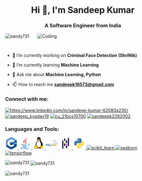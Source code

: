 <h1 align="center">Hi 👋, I'm Sandeep Kumar</h1>
<h3 align="center">A Software Engineer from India</h3>
<img align="right" alt="Coding" width="400" src="https://blog.gitguardian.com/content/images/2022/12/22WXX-thinking-like-hacker.png">

<p align="left"> <img src="https://komarev.com/ghpvc/?username=sandy731&label=Profile%20views&color=0e75b6&style=flat" alt="sandy731" /> </p>

<p align="left"> <a href="https://twitter.com/" target="blank"><img src="https://img.shields.io/twitter/follow/?logo=twitter&style=for-the-badge" alt="" /></a> </p>

- 🔭 I’m currently working on **Criminal Face Detection (ShriNik)**

- 🌱 I’m currently learning **Machine Learning**

- 💬 Ask me about **Machine Learning, Python**

- 📫 How to reach me **sandeepk16573@gmail.com**

<h3 align="left">Connect with me:</h3>
<p align="left">
<a href="https://linkedin.com/in/https://www.linkedin.com/in/sandeep-kumar-62083a230/" target="blank"><img align="center" src="https://raw.githubusercontent.com/rahuldkjain/github-profile-readme-generator/master/src/images/icons/Social/linked-in-alt.svg" alt="https://www.linkedin.com/in/sandeep-kumar-62083a230/" height="30" width="40" /></a>
<a href="https://instagram.com/sandeep_kyadav19" target="blank"><img align="center" src="https://raw.githubusercontent.com/rahuldkjain/github-profile-readme-generator/master/src/images/icons/Social/instagram.svg" alt="sandeep_kyadav19" height="30" width="40" /></a>
<a href="https://www.codechef.com/users/cu_21bcs10700" target="blank"><img align="center" src="https://cdn.jsdelivr.net/npm/simple-icons@3.1.0/icons/codechef.svg" alt="cu_21bcs10700" height="30" width="40" /></a>
<a href="https://www.hackerrank.com/sandeepk2282002" target="blank"><img align="center" src="https://raw.githubusercontent.com/rahuldkjain/github-profile-readme-generator/master/src/images/icons/Social/hackerrank.svg" alt="sandeepk2282002" height="30" width="40" /></a>
</p>

<h3 align="left">Languages and Tools:</h3>
<p align="left"> <a href="https://www.w3schools.com/cpp/" target="_blank" rel="noreferrer"> <img src="https://raw.githubusercontent.com/devicons/devicon/master/icons/cplusplus/cplusplus-original.svg" alt="cplusplus" width="40" height="40"/> </a> <a href="https://www.java.com" target="_blank" rel="noreferrer"> <img src="https://raw.githubusercontent.com/devicons/devicon/master/icons/java/java-original.svg" alt="java" width="40" height="40"/> </a> <a href="https://www.linux.org/" target="_blank" rel="noreferrer"> <img src="https://raw.githubusercontent.com/devicons/devicon/master/icons/linux/linux-original.svg" alt="linux" width="40" height="40"/> </a> <a href="https://www.mysql.com/" target="_blank" rel="noreferrer"> <img src="https://raw.githubusercontent.com/devicons/devicon/master/icons/mysql/mysql-original-wordmark.svg" alt="mysql" width="40" height="40"/> </a> <a href="https://pandas.pydata.org/" target="_blank" rel="noreferrer"> <img src="https://raw.githubusercontent.com/devicons/devicon/2ae2a900d2f041da66e950e4d48052658d850630/icons/pandas/pandas-original.svg" alt="pandas" width="40" height="40"/> </a> <a href="https://www.python.org" target="_blank" rel="noreferrer"> <img src="https://raw.githubusercontent.com/devicons/devicon/master/icons/python/python-original.svg" alt="python" width="40" height="40"/> </a> <a href="https://scikit-learn.org/" target="_blank" rel="noreferrer"> <img src="https://upload.wikimedia.org/wikipedia/commons/0/05/Scikit_learn_logo_small.svg" alt="scikit_learn" width="40" height="40"/> </a> <a href="https://seaborn.pydata.org/" target="_blank" rel="noreferrer"> <img src="https://seaborn.pydata.org/_images/logo-mark-lightbg.svg" alt="seaborn" width="40" height="40"/> </a> <a href="https://www.tensorflow.org" target="_blank" rel="noreferrer"> <img src="https://www.vectorlogo.zone/logos/tensorflow/tensorflow-icon.svg" alt="tensorflow" width="40" height="40"/> </a> </p>

<p><img align="left" src="https://github-readme-stats.vercel.app/api/top-langs?username=sandy731&show_icons=true&locale=en&layout=compact" alt="sandy731" /></p>

<p>&nbsp;<img align="center" src="https://github-readme-stats.vercel.app/api?username=sandy731&show_icons=true&locale=en" alt="sandy731" /></p>

<p><img align="center" src="https://github-readme-streak-stats.herokuapp.com/?user=sandy731&" alt="sandy731" /></p>

